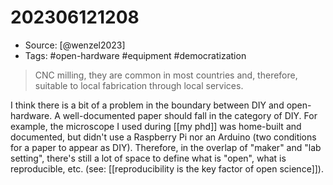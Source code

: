 # 202306121208

- Source: [@wenzel2023]
- Tags: #open-hardware #equipment #democratization

>CNC milling, they are common in most countries and, therefore, suitable to local fabrication through local services. 

I think there is a bit of a problem in the boundary between DIY and open-hardware. A well-documented paper should fall in the category of DIY. For example, the microscope I used during [[my phd]] was home-built and documented, but didn't use a Raspberry Pi nor an Arduino (two conditions for a paper to appear as DIY). Therefore, in the overlap of "maker" and "lab setting", there's still a lot of space to define what is "open", what is reproducible, etc. (see: [[reproducibility is the key factor of open science]]). 